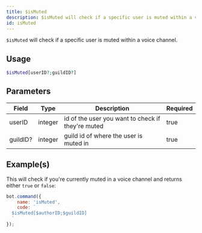 ```yaml
---
title: $isMuted
description: $isMuted will check if a specific user is muted within a voice channel.
id: isMuted
---
```


`$isMuted` will check if a specific user is muted within a voice channel.

## Usage

```php
$isMuted[userID?;guildID?]
```

## Parameters

| Field    | Type    | Description                                       | Required |
|----------|---------|---------------------------------------------------|----------|
| userID   | integer | id of the user you want to check if they're muted | true     |
| guildID? | integer | guild id of where the user is muted in            | true     |

## Example(s)

This will check if you're currently muted in a voice channel and returns either `true` or `false`:

```javascript
bot.command({
    name: 'isMuted',
    code: `
  $isMuted[$authorID;$guildID]
  `
});
```
